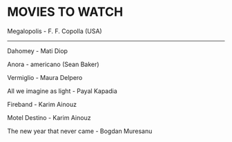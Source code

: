 # MOVIES TO WATCH


Megalopolis - F. F. Copolla (USA)

---

Dahomey - Mati Diop

Anora - americano (Sean Baker)

Vermiglio - Maura Delpero

All we imagine as light - Payal Kapadia

Fireband - Karim Ainouz

Motel Destino - Karim Ainouz

The new year that never came - Bogdan Muresanu
